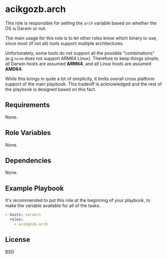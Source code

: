 # acikgozb.arch

This role is responsible for setting the `arch` variable based on whether the OS is Darwin or not.

The main usage for this role is to let other roles know which binary to use, since most (if not all) tools support multiple architectures.

Unfortunately, some tools do not support all the possible "combinations" (e.g `nvim` does not support ARM64 Linux).
Therefore to keep things simple, all Darwin hosts are assumed **ARM64**, and all Linux hosts are assumed **AMD64**.

While this brings in quite a lot of simplicity, it limits overall cross platform support of the main playbook.
This tradeoff is acknowledged and the rest of the playbook is designed based on this fact.

## Requirements

None.

## Role Variables

None.

## Dependencies

None.

## Example Playbook

It's recommended to put this role at the beginning of your playbook, to make the variable available for all of the tasks.

```yml
- hosts: servers
  roles:
    - acikgozb.arch
```

## License

BSD
